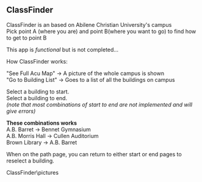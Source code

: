 ClassFinder  
---------------
ClassFinder is an based on Abilene Christian University's campus  
Pick point A (where you are) and point B(where you want to go) to find how to get to point B

This app is *functional* but is not completed...

How ClassFinder works:

"See Full Acu Map" -> A picture of the whole campus is shown  
"Go to Building List" -> Goes to a list of all the buildings on campus  

Select a building to start.  
Select a building to end.  
*(note that most combinations of start to end are not implemented and will give errors)*  

**These combinations works**  
A.B. Barret -> Bennet Gymnasium  
A.B. Morris Hall -> Cullen Auditorium  
Brown Library -> A.B. Barret  

When on the path page, you can return to either start or end pages to reselect a building.


ClassFinder\pictures
